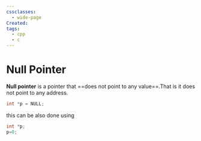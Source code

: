 ```yaml
---
cssclasses:
  - wide-page
Created: 
tags:
  - cpp
  - c
---
```



# Null Pointer

**Null pointer** is a pointer that ==does not point to any value==.That is it does not point to any address.

```c
int *p = NULL;
```

this can be also done using

```c
int *p;
p=0;
```
